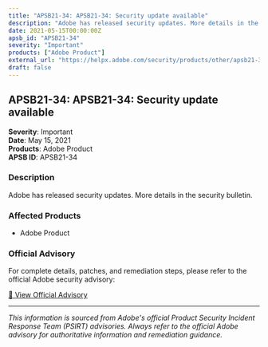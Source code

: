 ```yaml
---
title: "APSB21-34: APSB21-34: Security update available"
description: "Adobe has released security updates. More details in the security bulletin."
date: 2021-05-15T00:00:00Z
apsb_id: "APSB21-34"
severity: "Important"
products: ["Adobe Product"]
external_url: "https://helpx.adobe.com/security/products/other/apsb21-34.html"
draft: false
---
```


## APSB21-34: APSB21-34: Security update available

**Severity**: Important  
**Date**: May 15, 2021  
**Products**: Adobe Product  
**APSB ID**: APSB21-34

### Description

Adobe has released security updates. More details in the security bulletin.

### Affected Products

- Adobe Product


### Official Advisory

For complete details, patches, and remediation steps, please refer to the official Adobe security advisory:

[🔗 View Official Advisory](https://helpx.adobe.com/security/products/other/apsb21-34.html)

---

*This information is sourced from Adobe's official Product Security Incident Response Team (PSIRT) advisories. Always refer to the official Adobe advisory for authoritative information and remediation guidance.*
